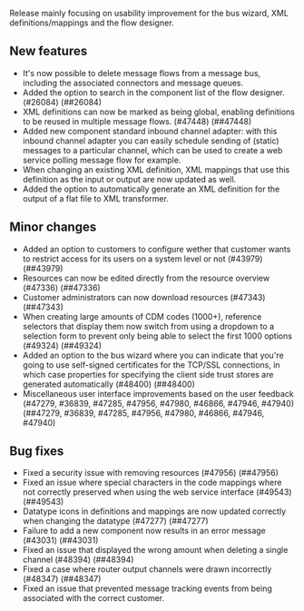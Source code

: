 Release mainly focusing on usability improvement for the bus wizard, XML definitions/mappings and the flow designer.
## New features
- It's now possible to delete message flows from a message bus, including the associated connectors and message queues.
- Added the option to search in the component list of the flow designer. (#26084) (##26084)
- XML definitions can now be marked as being global, enabling definitions to be reused in multiple message flows. (#47448) (##47448)
- Added new component standard inbound channel adapter: with this inbound channel adapter you can easily schedule sending of (static) messages to a particular channel, which can be used to create a web service polling message flow for example.
- When changing an existing XML definition, XML mappings that use this definition as the input or output are now updated as well.
- Added the option to automatically generate an XML definition for the output of a flat file to XML transformer.
## Minor changes
- Added an option to customers to configure wether that customer wants to restrict access for its users on a system level or not (#43979) (##43979)
- Resources can now be edited directly from the resource overview (#47336) (##47336)
- Customer administrators can now download resources (#47343) (##47343)
- When creating large amounts of CDM codes (1000+), reference selectors that display them now switch from using a dropdown to a selection form to prevent only being able to select the first 1000 options (#49324) (##49324)
- Added an option to the bus wizard where you can indicate that you're going to use self-signed certificates for the TCP/SSL connections, in which case properties for specifying the client side trust stores are generated automatically (#48400) (##48400)
- Miscellaneous user interface improvements based on the user feedback (#47279, #36839, #47285, #47956, #47980, #46866, #47946, #47940) (##47279, #36839, #47285, #47956, #47980, #46866, #47946, #47940)
## Bug fixes
- Fixed a security issue with removing resources (#47956) (##47956)
- Fixed an issue where special characters in the code mappings where not correctly preserved when using the web service interface (#49543) (##49543)
- Datatype icons in definitions and mappings are now updated correctly when changing the datatype (#47277) (##47277)
- Failure to add a new component now results in an error message (#43031) (##43031)
- Fixed an issue that displayed the wrong amount when deleting a single channel (#48394) (##48394)
- Fixed a case where router output channels were drawn incorrectly (#48347) (##48347)
- Fixed an issue that prevented message tracking events from being associated with the correct customer.
